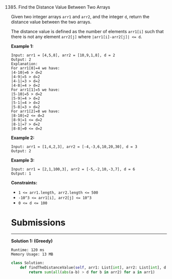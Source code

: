1385. Find the Distance Value Between Two Arrays

Given two integer arrays `arr1` and `arr2`, and the integer `d`, return the distance value between the two arrays.

The distance value is defined as the number of elements `arr1[i]` such that there is not any element `arr2[j]` where `|arr1[i]-arr2[j]| <= d`.

 

**Example 1:**
```
Input: arr1 = [4,5,8], arr2 = [10,9,1,8], d = 2
Output: 2
Explanation: 
For arr1[0]=4 we have: 
|4-10|=6 > d=2 
|4-9|=5 > d=2 
|4-1|=3 > d=2 
|4-8|=4 > d=2 
For arr1[1]=5 we have: 
|5-10|=5 > d=2 
|5-9|=4 > d=2 
|5-1|=4 > d=2 
|5-8|=3 > d=2
For arr1[2]=8 we have:
|8-10|=2 <= d=2
|8-9|=1 <= d=2
|8-1|=7 > d=2
|8-8|=0 <= d=2
```

**Example 2:**
```
Input: arr1 = [1,4,2,3], arr2 = [-4,-3,6,10,20,30], d = 3
Output: 2
```

**Example 3:**
```
Input: arr1 = [2,1,100,3], arr2 = [-5,-2,10,-3,7], d = 6
Output: 1
```

**Constraints:**

* `1 <= arr1.length, arr2.length <= 500`
* `-10^3 <= arr1[i], arr2[j] <= 10^3`
* `0 <= d <= 100`

# Submissions
---
**Solution 1: (Greedy)**
```
Runtime: 120 ms
Memory Usage: 13 MB
```
```python
class Solution:
    def findTheDistanceValue(self, arr1: List[int], arr2: List[int], d: int) -> int:
        return sum(all(abs(a-b) > d for b in arr2) for a in arr1)
```